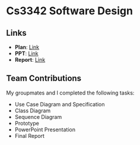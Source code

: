 # Cs3342 Software Design

## Links
- **Plan**: [Link](https://github.com/ChauHungCheungCyrus999/SoftwareDesign/blob/main/Plan%20for%20CS3342%20Software%20Design.docx)
- **PPT**: [Link](https://github.com/ChauHungCheungCyrus999/SoftwareDesign/blob/main/Presentation%20for%20CS3342%20Software%20Design1%20_.pdf)
- **Report**: [Link](https://github.com/ChauHungCheungCyrus999/SoftwareDesign/blob/main/CS3342_Group%20Project%20Report.docx)

## Team Contributions
My groupmates and I completed the following tasks:
- Use Case Diagram and Specification
- Class Diagram
- Sequence Diagram
- Prototype
- PowerPoint Presentation
- Final Report

